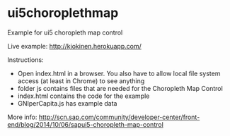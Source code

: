 ui5choroplethmap
================

Example for ui5 choropleth map control

Live example:
http://kjokinen.herokuapp.com/

Instructions:

- Open index.html in a browser. You also have to allow local file system access (at least in Chrome) to see anything
- folder js contains files that are needed for the Choropleth Map Control
- index.html contains the code for the example
- GNIperCapita.js has example data

More info:
http://scn.sap.com/community/developer-center/front-end/blog/2014/10/06/sapui5-choropleth-map-control
